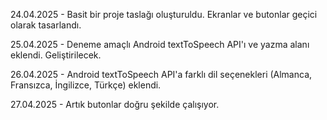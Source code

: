 24.04.2025 - Basit bir proje taslağı oluşturuldu. Ekranlar ve butonlar geçici olarak tasarlandı.

25.04.2025 - Deneme amaçlı Android textToSpeech API'ı ve yazma alanı eklendi. Geliştirilecek.

26.04.2025 - Android textToSpeech API'a farklı dil seçenekleri (Almanca, Fransızca, İngilizce, Türkçe) eklendi.

27.04.2025 - Artık butonlar doğru şekilde çalışıyor.
